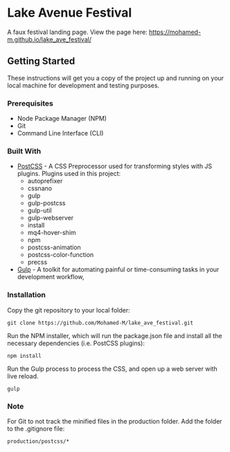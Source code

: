 # Lake Avenue Festival

A faux festival landing page. 
View the page here: https://mohamed-m.github.io/lake_ave_festival/

## Getting Started

These instructions will get you a copy of the project up and running on your local machine for development and testing purposes.

### Prerequisites

- Node Package Manager (NPM)
- Git
- Command Line Interface (CLI)


### Built With

* [PostCSS](https://github.com/postcss/postcss) - A CSS Preprocessor used for transforming styles with JS plugins. Plugins used in this project:
  * autoprefixer
  * cssnano
  * gulp
  * gulp-postcss
  * gulp-util
  * gulp-webserver
  * install
  * mq4-hover-shim
  * npm
  * postcss-animation
  * postcss-color-function
  * precss
* [Gulp](http://gulpjs.com/) -  A toolkit for automating painful or time-consuming tasks in your development workflow,


### Installation
Copy the git repository to your local folder:
```
git clone https://github.com/Mohamed-M/lake_ave_festival.git
```

Run the NPM installer, which will run the package.json file and install all the necessary dependencies (i.e. PostCSS plugins):

```
npm install
```

Run the Gulp process to process the CSS, and open up a web server with live reload.

```
gulp
```

### Note
For Git to not track the minified files in the production folder. Add the folder to the .gitignore file:

`production/postcss/*`
